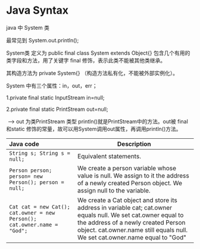 # Java Syntax

java 中 System 类

最常见到 System.out.println();

System类 定义为 public final class System extends Object{} 包含几个有用的类字段和方法，用了关键字 final 修饰，表示此类不能被其他类继承。

其构造方法为 private System{} （构造方法私有化，不能被外部实例化）。 

System 中有三个属性：in，out，err；

1.private final static InputStream in=null;

2.private final static PrintStream out=null;  

​           -->  out 为类PrintStream 类型 println()就是PrintStream中的方法。out被 final 和static 修饰的常量，故可以用System调用out属性，再调用println()方法。



| Java code                                                    | Description                                                  |
| :----------------------------------------------------------- | ------------------------------------------------------------ |
| `String s; String s = null;`                                 | Equivalent statements.                                       |
| `Person person; person= new Person(); person = null;`        | We create a person variable whose value is null. We assign to it the address of a newly created Person object. We assign null to the variable. |
| `Cat cat = new Cat(); cat.owner = new Person(); cat.owner.name = "God";` | We create a Cat object and store its address in variable cat; cat.owner equals null. We set cat.owner equal to the address of a newly created Person object. cat.owner.name still equals null. We set cat.owner.name equal to "God" |



